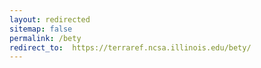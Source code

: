 ```yaml
---
layout: redirected
sitemap: false
permalink: /bety
redirect_to:  https://terraref.ncsa.illinois.edu/bety/
---
```


